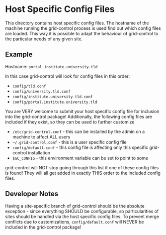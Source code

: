 Host Specific Config Files
==========================

This directory contains host specific config files.
The hostname of the machine running the grid-control process is used find out which config files are loaded.
This way it is possible to adapt the behaviour of grid-control to the particular needs of any given site.

Example
-------

Hostname: `portal.institute.university.tld`

In this case grid-control will look for config files in this order:

 * `config/tld.conf`
 * `config/university.tld.conf`
 * `config/institute.university.tld.conf`
 * `config/portal.institute.university.tld`

You are VERY welcome to submit your host specific config file for inclusion into the grid-control package!
Additionally, the following config files are included if they exist, so they can be used to further customize 

 * `/etc/grid-control.conf` - this can be installed by the admin on a machine to affect ALL users
 * `~/.grid-control.conf` - this is a user specific config file
 * `config/default.conf` - this config file is affecting only this specific grid-control installation
 * `$GC_CONFIG` - this environment variable can be set to point to some 

grid-control will NOT stop going through this list if one of these config files is found!
They will all get added in exactly THIS order to the included config files.

Developer Notes
---------------
Having a site-specific branch of grid-control should be the absolute exception - since everything SHOULD be configurable,
so particularities of sites should be handled via the host specific config files.
To prevent merge conflicts due to customizations, `config/default.conf` will NEVER be included in the grid-control package!
